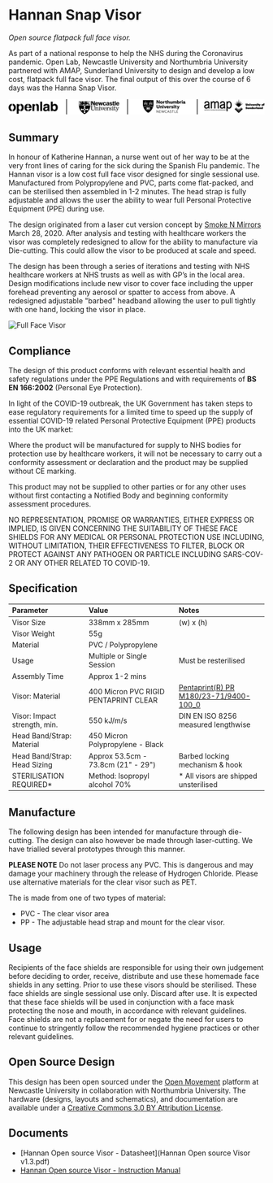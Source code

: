 # Hannan Snap Visor

*Open source flatpack full face visor.*

As part of a national response to help the NHS during the Coronavirus pandemic. Open Lab, Newcastle University and Northumbria University partnered with AMAP, Sunderland University to design and develop a low cost, flatpack full face visor. The final output of this over the course of 6 days was the Hanna Snap Visor.

![Open Lab; Newcastle University; Northumbria University; AMAP, University of Sunderland](logos.png)


## Summary

In honour of Katherine Hannan, a nurse went out of her way to be at the very front lines of caring for the sick during the Spanish Flu pandemic. The Hannan visor is a low cost full face visor designed for single sessional use.  Manufactured from Polypropylene and PVC, parts come  flat-packed, and can be sterilised then assembled in 1-2 minutes. The head strap is fully adjustable and allows the user the ability to wear full Personal Protective Equipment (PPE) during use.

The design originated from a laser cut version concept by [Smoke N Mirrors](https://community.andmirrors.co.uk/t/covid-19-laser-cut-face-shield/168) March 28, 2020.  After analysis and testing with healthcare workers the visor was completely redesigned to allow for the ability to manufacture via Die-cutting. This could allow the visor to be produced at scale and speed. 

The design has been through a series of iterations and testing with NHS healthcare workers at NHS trusts as well as with GP’s in the local area. Design modifications include new visor to cover face including the upper forehead preventing any aerosol or spatter to access from above. A redesigned adjustable "barbed" headband allowing the user to pull tightly with one hand, locking the visor in place. 

![Full Face Visor](visor.png)


## Compliance 

The design of this product conforms with relevant essential health and safety regulations under the PPE Regulations  and with requirements of **BS EN 166:2002** (Personal Eye Protection).

In light of the COVID-19 outbreak, the UK Government has taken steps to ease regulatory requirements for a limited time to speed up the supply of essential COVID-19 related Personal Protective Equipment (PPE) products into the UK market: 

Where the product will be manufactured for supply to NHS bodies for protection use by healthcare workers, it will not be necessary to carry out a conformity assessment or declaration and the product may be supplied without CE marking. 

This product may not be supplied to other parties or for any other uses without first contacting a Notified Body  and beginning conformity assessment procedures.

NO REPRESENTATION, PROMISE OR WARRANTIES, EITHER EXPRESS OR IMPLIED, IS GIVEN CONCERNING THE SUITABILITY OF THESE FACE SHIELDS FOR ANY MEDICAL OR PERSONAL PROTECTION USE INCLUDING, WITHOUT LIMITATION, THEIR EFFECTIVENESS TO FILTER, BLOCK OR PROTECT AGAINST ANY PATHOGEN OR PARTICLE INCLUDING SARS-COV-2 OR ANY OTHER RELATED TO COVID-19.


## Specification

| Parameter                     | Value                                  | Notes                                  |
|:------------------------------|:---------------------------------------|:---------------------------------------|
| Visor Size                    | 338mm x 285mm                          | (w) x (h)                              |
| Visor Weight                  | 55g                                    |                                        |
| Material                      | PVC / Polypropylene                    |                                        |
| Usage                         | Multiple or Single Session             | Must be resterilised                   |
| Assembly Time                 | Approx 1-2 mins                        |                                        |
| Visor: Material               | 400 Micron PVC RIGID PENTAPRINT CLEAR  | [Pentaprint(R) PR M180/23-71/9400-100_0](https://static.gop.se/wp-content/uploads/pentaprint_pvc_datasheet.pdf)  |
| Visor: Impact strength, min.  | 550 kJ/m/s                             | DIN EN ISO 8256 measured lengthwise    |
| Head Band/Strap: Material     | 450 Micron Polypropylene - Black       |                                        |
| Head Band/Strap: Head Sizing  | Approx 53.5cm - 73.8cm (21" - 29")     | Barbed locking mechanism & hook        |
| STERILISATION REQUIRED*       | Method: Isopropyl alcohol 70%          | * All visors are shipped unsterilised  |


## Manufacture

The following design has been intended for manufacture through die-cutting. The design can also however be made through laser-cutting. We have trialled several prototypes through this manner. 

**PLEASE NOTE** Do not laser process any PVC. This is dangerous and may damage your machinery through the release of Hydrogen Chloride. Please use alternative materials for the clear visor such as PET. 

The is made from one of two types of material:

* PVC - The clear visor area
* PP - The adjustable head strap and mount for the clear visor.


## Usage

Recipients of the face shields are responsible for using their own judgement before deciding to order, receive, distribute and use these homemade face shields in any setting. Prior to use these visors should be sterilised. These face shields are single sessional use only. Discard after use. It is expected that these face shields will be used in conjunction with a face mask protecting the nose and mouth, in accordance with relevant guidelines. Face shields are not a replacement for or negate the need for users to continue to stringently follow the recommended hygiene practices or other relevant guidelines.


## Open Source Design

This design has been open sourced under the [Open Movement](https://openmovement.dev) platform at Newcastle University in collaboration with Northumbria University. The hardware (designs, layouts and schematics), and documentation are available under a [Creative Commons 3.0 BY Attribution License](../LICENSE.TXT).


## Documents

* [Hannan Open source Visor - Datasheet](Hannan Open source Visor v1.3.pdf)
* [Hannan Open source Visor - Instruction Manual](Instructions.pdf)

